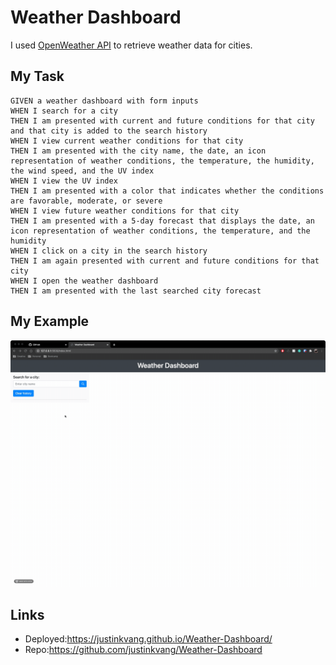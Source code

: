 # Weather Dashboard

I used [OpenWeather API](https://openweathermap.org/api) to retrieve weather data for cities.

## My Task
```
GIVEN a weather dashboard with form inputs
WHEN I search for a city
THEN I am presented with current and future conditions for that city and that city is added to the search history
WHEN I view current weather conditions for that city
THEN I am presented with the city name, the date, an icon representation of weather conditions, the temperature, the humidity, the wind speed, and the UV index
WHEN I view the UV index
THEN I am presented with a color that indicates whether the conditions are favorable, moderate, or severe
WHEN I view future weather conditions for that city
THEN I am presented with a 5-day forecast that displays the date, an icon representation of weather conditions, the temperature, and the humidity
WHEN I click on a city in the search history
THEN I am again presented with current and future conditions for that city
WHEN I open the weather dashboard
THEN I am presented with the last searched city forecast
```

## My Example

![weather dashboard demo](./Assets/myexample.gif)

## Links

- Deployed:https://justinkvang.github.io/Weather-Dashboard/
- Repo:https://github.com/justinkvang/Weather-Dashboard
